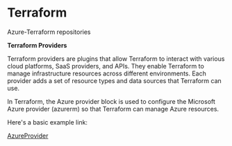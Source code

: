 # Terraform
Azure-Terraform repositories

**Terraform Providers**

Terraform providers are plugins that allow Terraform to interact with various cloud platforms, SaaS providers, and APIs. They enable Terraform to manage infrastructure resources across different environments. Each provider adds a set of resource types and data sources that Terraform can use.

In Terraform, the Azure provider block is used to configure the Microsoft Azure provider (azurerm) so that Terraform can manage Azure resources. 

Here's a basic example link:

[AzureProvider](http://https://github.com/animesh-sarkar/Terraform/blob/main/Provider.tf "AzureProvider")
